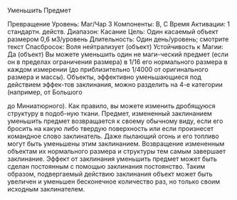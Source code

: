 
Уменьшить Предмет

Превращение
Уровень: Маг/Чар 3
Компоненты: В, С
Время Активации: 1 стандартн. действ.
Диапазон: Касание
Цель: Один касаемый объект размером
0,6 м3/уровень
Длительность: Один день/уровень;
смотрите текст
Спасбросок: Воля нейтрализует (объект)
Устойчивость к Магии: Да (объект)
Вы можете уменьшить один не маги-ческий предмет (если он в пределах ограничения размера) в 1/16 его нормального размера в каждом измерении (до
приблизительно 1/4000 от оригинального размера и массы). Объекты, эффективно уменьшающиеся под действием
эффек-тов заклинания, можно разделить
на 4-е категории (например, от Большого

до Миниатюрного). Как правило, вы можете изменить дробящуюся структуру в
подоб-ную ткани. Предмет, измененный
заклинанием уменьшить предмет возвращается к своему обычному виду, если
его бросить на какую либо твердую поверхность или если произнесет командное слово заклинатель. Даже пылающий
огонь и его топливо могут быть уменьшены этим заклинанием. Возвращение
измененным объектам их нормального
размера и структуры тем самым завершает заклинание.
Эффект от заклинания уменьшить
предмет может быть сделан постоянным
с помощью заклинания постоянство.
Таким образом, подвергаемый действию
заклинания объект может быть увеличен
и уменьшен бесконечное количество раз,
но только своим исходным заклинателем.